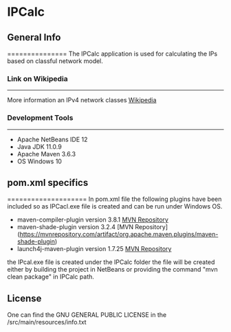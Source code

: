 # IPCalc

## General Info
===============
The IPCalc application is used for calculating the IPs based on classful network model.

### Link on Wikipedia 
----------------------
More information an IPv4 network classes
[Wikipedia](https://en.wikipedia.org/wiki/Classful_network)

### Development Tools 
---------------------
*	Apache NetBeans IDE 12
*	Java JDK 11.0.9
*	Apache Maven 3.6.3
*	OS Windows 10

## pom.xml specifics
====================
In pom.xml file the following plugins have been included so as IPCacl.exe file is created and can be run under Windows OS.
*	maven-compiler-plugin  version 3.8.1 [MVN Repository](https://mvnrepository.com/artifact/org.apache.maven.plugins/maven-compiler-plugin)
*	maven-shade-plugin version 3.2.4 [MVN Repository] (https://mvnrepository.com/artifact/org.apache.maven.plugins/maven-shade-plugin)
*	launch4j-maven-plugin version 1.7.25 [MVN Repository](https://mvnrepository.com/artifact/com.akathist.maven.plugins.launch4j/launch4j-maven-plugin)

the IPcal.exe file is created under the IPCalc folder
the file will be created either by building the project in NetBeans or providing the command "mvn clean package" in IPCalc path.

## License 
One can find the GNU GENERAL PUBLIC LICENSE in the /src/main/resources/info.txt





